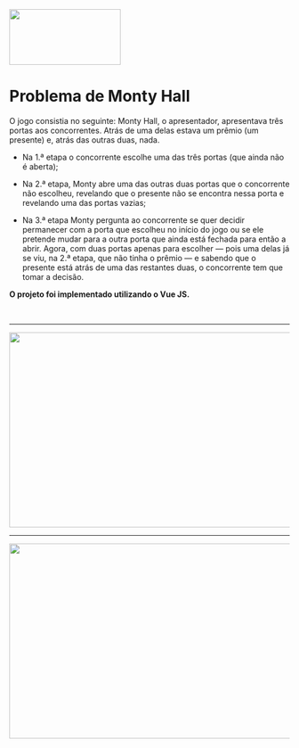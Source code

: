<img src="https://vuejs.org/images/logo.svg" width="200px" height="100px"/>


# Problema de Monty Hall

O jogo consistia no seguinte: Monty Hall, o apresentador, apresentava três portas aos concorrentes. Atrás de uma delas estava um prêmio (um presente) e, atrás das outras duas, nada.

- Na 1.ª etapa o concorrente escolhe uma das três portas (que ainda não é aberta);

- Na 2.ª etapa, Monty abre uma das outras duas portas que o concorrente não escolheu, revelando que o presente não se encontra nessa porta e revelando uma das portas vazias;

- Na 3.ª etapa Monty pergunta ao concorrente se quer decidir permanecer com a porta que escolheu no início do jogo ou se ele pretende mudar para a outra porta que ainda está fechada para então a abrir. Agora, com duas portas apenas para escolher — pois uma delas já se viu, na 2.ª etapa, que não tinha o prêmio — e sabendo que o presente está atrás de uma das restantes duas, o concorrente tem que tomar a decisão.

<b>O projeto foi implementado utilizando o Vue JS.</b>

<br>
<hr>

<img src="https://i.imgur.com/XPPyLIQ.png" width="700" height="350" />
<br>
<hr>
<img src="https://i.imgur.com/VVBBVab.png" width="700" height="350" />
